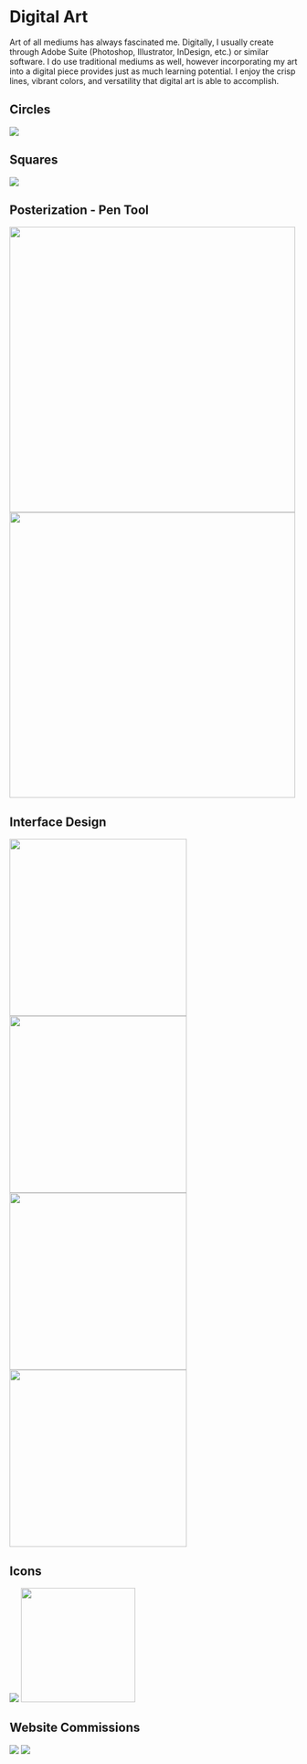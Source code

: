 # Digital Art

Art of all mediums has always fascinated me. Digitally, I usually create through Adobe Suite (Photoshop, Illustrator, InDesign, etc.) or similar software. I do use traditional mediums as well, however incorporating my art into a digital piece provides just as much learning potential. I enjoy the crisp lines, vibrant colors, and versatility that digital art is able to accomplish.


## Circles
<img src="assets/img/Circles.png">

## Squares
<img src="assets/img/Squares.png">

## Posterization - Pen Tool
<img src="assets/img/HarryPotterPosterized.png" height="500"> <img src="assets/img/HarryPotterPenTool.png" height="500">

## Interface Design
<img src="assets/img/Mockup1.png" width="310"> <img src="assets/img/Mockup2.png" width="310">
<img src="assets/img/Mockup3.png" width="310"> <img src="assets/img/MockupFinal.png" width="310">

## Icons
<img src="assets/img/DatabaseSecurityPresentation.png">
<img src="assets/img/Logo.png" width="200">

## Website Commissions
<img src="assets/img/HolyBibleLogo_Blue.png">
<img src="assets/img/HolyBibleLogo_Green.png">

